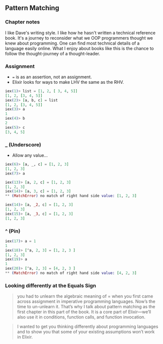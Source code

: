 ## Pattern Matching

### Chapter notes

I like Dave's writing style. I like how he hasn't written a technical reference book. It's a journey to reconsider what we OOP programmers thought we knew about programming. One can find most technical details of a language easily online. What I enjoy about books like this is the chance to follow the thought-journey of a thought-leader.

### Assignment

* `=` is as an assertion, not an assignment.
* Elixir looks for ways to make LHV the same as the RHV.

```Elixir
iex(1)> list = [1, 2, [ 3, 4, 5]]
[1, 2, [3, 4, 5]]
iex(2)> [a, b, c] = list
[1, 2, [3, 4, 5]]
iex(3)> a
1
iex(4)> b
2
iex(5)> c
[3, 4, 5]
```

### _ (Underscore)

* Allow any value...

```Elixir
iex(6)> [a, _, c] = [1, 2, 3]
[1, 2, 3]
iex(7)> a

iex(13)> [a, 2, c] = [1, 2, 3]
[1, 2, 3]
iex(14)> [a, 3, c] = [1, 2, 3]
** (MatchError) no match of right hand side value: [1, 2, 3]

iex(14)> [a, _2, c] = [1, 2, 3]
[1, 2, 3]
iex(15)> [a, _3, c] = [1, 2, 3]
[1, 2, 3]
```

### ^ (Pin)

```Elixir
iex(17)> a = 1
1
iex(18)> [^a, 2, 3] = [1, 2, 3 ]
[1, 2, 3]
iex(19)> a
1
iex(20)> [^a, 2, 3] = [4, 2, 3 ]
** (MatchError) no match of right hand side value: [4, 2, 3]
```

### Looking differently at the Equals Sign

> you had to unlearn the algebraic meaning of = when you first came across assignment in imperative programming languages. Now’s the time to un-unlearn it.
That’s why I talk about pattern matching as the first chapter in this part of the book. It is a core part of Elixir—we’ll also use it in conditions, function calls, and function invocation.

>  I wanted to get you thinking differently about programming languages and to show you that some of your existing assumptions won’t work in Elixir.
